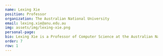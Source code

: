 ```yaml
---
name: Lexing Xie
position: Professor 
organization: The Australian National University
email: lexing.xie@anu.edu.au 
img: assets/img/lexing-xie.png
personal-page: 
bio: Lexing Xie is a Professor of Computer Science at the Australian National University (ANU), where she leads the Computational Media Lab and directs the Integrated AI Network. Her research covers machine learning, computational social science, and computational economics, focusing on online optimization, neural networks, and applied problems like distributed online markets and decision-making. She is a recipient of the 2023 ARC Future Fellowship and the 2018 Chris Wallace Award for Outstanding Research, with her work earning seven best paper awards at ACM and IEEE conferences. Lexing served as the inaugural Editor-in-Chief of the AAAI ICWSM and was Program Co-Chair of ACM Multimedia 2024.
order: 7
row: 1
---
```

